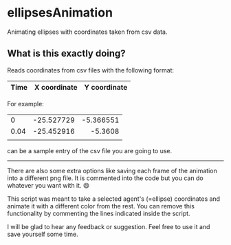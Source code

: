 # ellipsesAnimation
Animating ellipses with coordinates taken from csv data.

## What is this exactly doing?

Reads coordinates from csv files with the following format:

| Time        | X coordinate          | Y coordinate |
| ------------- |:-------------:| -----:|

For example:

|          |             |    |
| ------------- |:-------------:| -----:|
| 0      | -25.527729 | -5.366551 |
| 0.04      | -25.452916      |   -5.3608 |
|  |      |     |

can be a sample entry of the csv file you are going to use.

---

There are also some extra options like saving each frame of the animation into a different png file. It is commented into the code but you can do whatever you want with it. 😄 

This script was meant to take a selected agent's (=ellipse) coordinates and animate it with a different color from the rest. You can remove this functionality by commenting the lines indicated inside the script.

I will be glad to hear any feedback or suggestion. Feel free to use it and save yourself some time.

